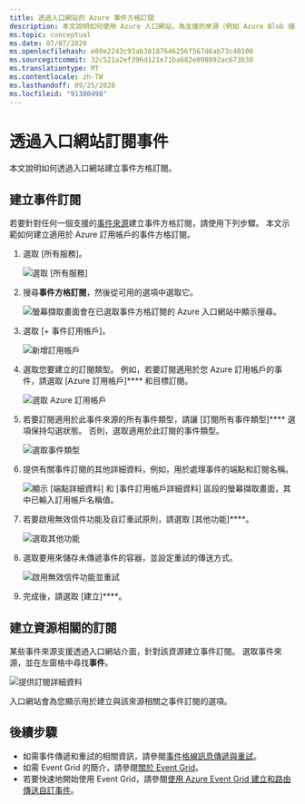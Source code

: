 ```yaml
---
title: 透過入口網站的 Azure 事件方格訂閱
description: 本文說明如何使用 Azure 入口網站，為支援的來源（例如 Azure Blob 儲存體）建立事件方格訂用帳戶。
ms.topic: conceptual
ms.date: 07/07/2020
ms.openlocfilehash: e80e2243c93ab38187646256f567d6ab73c40100
ms.sourcegitcommit: 32c521a2ef396d121e71ba682e098092ac673b30
ms.translationtype: MT
ms.contentlocale: zh-TW
ms.lasthandoff: 09/25/2020
ms.locfileid: "91308498"
---
```

# <a name="subscribe-to-events-through-portal"></a>透過入口網站訂閱事件

本文說明如何透過入口網站建立事件方格訂閱。

## <a name="create-event-subscriptions"></a>建立事件訂閱

若要針對任何一個支援的[事件來源](overview.md#event-sources)建立事件方格訂閱，請使用下列步驟。 本文示範如何建立適用於 Azure 訂用帳戶的事件方格訂閱。

1. 選取 [所有服務]。

   ![選取 [所有服務]](./media/subscribe-through-portal/select-all-services.png)

1. 搜尋**事件方格訂閱**，然後從可用的選項中選取它。

   ![螢幕擷取畫面會在已選取事件方格訂閱的 Azure 入口網站中顯示搜尋。](./media/subscribe-through-portal/search.png)

1. 選取 [+ 事件訂用帳戶]。

   ![新增訂用帳戶](./media/subscribe-through-portal/add-subscription.png)

1. 選取您要建立的訂閱類型。 例如，若要訂閱適用於您 Azure 訂用帳戶的事件，請選取 [Azure 訂用帳戶]**** 和目標訂閱。

   ![選取 Azure 訂用帳戶](./media/subscribe-through-portal/azure-subscription.png)

1. 若要訂閱適用於此事件來源的所有事件類型，請讓 [訂閱所有事件類型]**** 選項保持勾選狀態。 否則，選取適用於此訂閱的事件類型。

   ![選取事件類型](./media/subscribe-through-portal/select-event-types.png)

1. 提供有關事件訂閱的其他詳細資料，例如，用於處理事件的端點和訂閱名稱。

   ![顯示 [端點詳細資料] 和 [事件訂用帳戶詳細資料] 區段的螢幕擷取畫面，其中已輸入訂用帳戶名稱值。](./media/subscribe-through-portal/provide-subscription-details.png)

1. 若要啟用無效信件功能及自訂重試原則，請選取 [其他功能]****。

   ![選取其他功能](./media/subscribe-through-portal/select-additional-features.png)

1. 選取要用來儲存未傳遞事件的容器，並設定重試的傳送方式。

   ![啟用無效信件功能並重試](./media/subscribe-through-portal/set-deadletter-retry.png)

1. 完成後，請選取 [建立]****。

## <a name="create-subscription-on-resource"></a>建立資源相關的訂閱

某些事件來源支援透過入口網站介面，針對該資源建立事件訂閱。 選取事件來源，並在左窗格中尋找**事件**。

![提供訂閱詳細資料](./media/subscribe-through-portal/resource-events.png)

入口網站會為您顯示用於建立與該來源相關之事件訂閱的選項。

## <a name="next-steps"></a>後續步驟

* 如需事件傳遞和重試的相關資訊，請參閱[事件格線訊息傳遞與重試](delivery-and-retry.md)。
* 如需 Event Grid 的簡介，請參閱[關於 Event Grid](overview.md)。
* 若要快速地開始使用 Event Grid，請參閱[使用 Azure Event Grid 建立和路由傳送自訂事件](custom-event-quickstart.md)。
